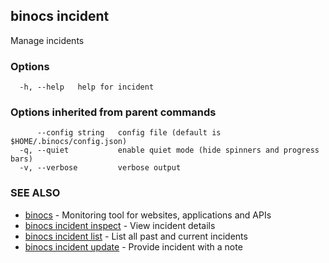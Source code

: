 ## binocs incident

Manage incidents

### Options

```
  -h, --help   help for incident
```

### Options inherited from parent commands

```
      --config string   config file (default is $HOME/.binocs/config.json)
  -q, --quiet           enable quiet mode (hide spinners and progress bars)
  -v, --verbose         verbose output
```

### SEE ALSO

* [binocs](binocs.md)	 - Monitoring tool for websites, applications and APIs
* [binocs incident inspect](binocs_incident_inspect.md)	 - View incident details
* [binocs incident list](binocs_incident_list.md)	 - List all past and current incidents
* [binocs incident update](binocs_incident_update.md)	 - Provide incident with a note

